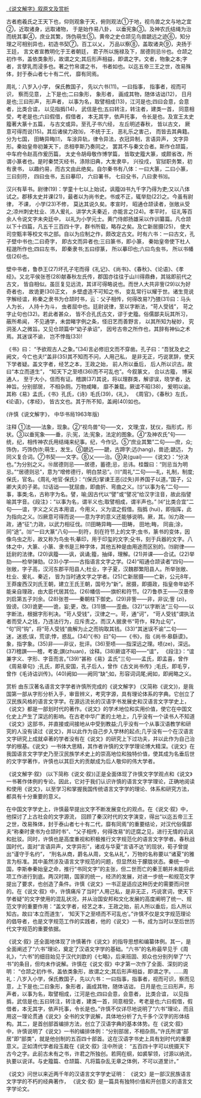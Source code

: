 [《说文解字》叙原文及赏析](https://www.vrrw.net/wx/14291.html)

古者庖羲氏之王天下也，仰则观象于天，俯则观法①于地，视鸟兽之文与地之宜②，近取诸身，远取诸物， 于是始作易八卦， 以垂宪象③。及神农氏结绳为治而统其事④，庶业其繁，饰伪萌生⑤。黄帝之史仓颉见鸟兽蹏远之迹⑥，知分理之可相别异也，初造书契⑦。百工以乂， 万品以察⑧，盖取诸夬⑨，夬扬于王廷， 言文者宣教明化于王者朝廷， 君子所以施禄及下，居德则忌⑩也。仓颉之初作书，盖依类象形，故谓之文;其后形声相益，即谓之字。文者，物象之本;字者，言孽乳而浸多也。著之竹帛谓之书， 书者如也。以迄五帝三王之世，改易殊体，封于泰山者七十有二代， 靡有同焉。

周礼：八岁入小学， 保氏教国子， 先以六书(11)。一曰指事， 指事者，视而可识， 察而见意， 上下是也;二曰象形， 象形者， 画成其物，随体诘诎(12)， 日月是也;三曰形声， 形声者， 以事为名，取譬相成(13)，江河是也;四曰会意，会意者，比类合谊， 以见指撝(14)， 武信是也;五曰转注，转注者，建类一首， 同意相受，考老是也;六曰假借，假借者， 本无其字，依声托事， 令长是也。及宣王太史籀著大篆十五篇， 与古文或异。至孔子书六经， 左丘明述春秋， 皆以古文， 厥意可得而说(15)。其后诸侯力政⒃， 不统于王， 恶礼乐之害己， 而皆去其典籍。分为七国， 田畴异畮⒄， 车涂异轨，律令异法，衣冠异制，言语异声， 文字异形。秦始皇帝初兼天下，丞相李斯乃奏同之， 罢其不与秦文合者。斯作仓颉篇， 中车府令赵高作爰历篇， 太史令胡毋敬作博学篇， 皆取史籀大篆，或颇省改，所谓小篆者也。是时秦焚灭经书，涤除旧典，大发隶卒， 兴役戍， 官狱职务繁，初有隶书， 以趣约易，而古文由此绝矣。自尔秦书有八体：一曰大篆，二曰小篆，三曰刻符， 四曰虫书，五曰摹印， 六曰署书， 七曰殳书，八曰隶书⒅。

汉兴有草书。尉律(19)：学童十七以上始试，讽籀⒇书九千字乃得为吏;又以八体试之。郡移太史并课(21)，最者以为尚书史。书或不正，辄举劾(22)之。今虽有尉律， 不课， 小学(23)不修， 莫达其说久矣。孝宣时， 昭通仓颉读者，张敞从受之;凉州刺史杜业、沛人爰礼、讲学大夫秦近，亦能言之(24)。孝平时， 征礼等百余人令说文字未央廷中， 以礼为小学元士。黄门侍郎扬雄采以作训纂篇。凡仓颉以下十四篇，凡五千三百四十字，群书所载，略存之矣。及亡新居摄(25)， 使大司空甄丰等校文书之部。自以为应制之作，颇改定古文。时有六书：一曰古文，孔子壁中书也;二曰奇字， 即古文而异者也;三曰篆书，即小篆， 秦始皇帝使下杜人程邈所作也;四曰左书， 即秦隶书;五曰缪篆， 所以摹印也;六曰鸟虫书， 所以书幡信(26)也。

壁中书者，鲁恭王(27)坏孔子宅而得《礼记》、《尚书》、《春秋》、《论语》、《孝经》。又北平侯张苍(28)献春秋左氏传，郡国亦往往于山川得鼎彝，其铭即前代之古文， 皆自相似。虽叵复见远流，其详可得略说也。而世人大共非訾(29)以为好奇者也， 故诡更(30)正文， 乡壁虚造不可知之书， 变乱常行以耀于世。诸生竞说字解经谊，称秦之隶书为仓颉时书，云：父子相传，何得改易?乃猥(31)曰：马头人为长， 人持十为斗， 虫者屈中也。廷尉说律，至以字断法，“苛人受钱”， 苛之字止句也(32)。若此者甚众， 皆不合孔氏古文，谬于史籀。俗儒鄙夫玩其所习，蔽所希闻， 不见通学，未尝睹字例之条，怪旧艺而善野言， 以其所知为秘妙， 究洞圣人之微旨。又见仓颉篇中“幼子承诏”， 因号古帝之所作也，其辞有神仙之术焉。其迷误不谕， 岂不悖哉(33)!

《书》曰： “予欲观古人之象。”(34)言必修旧文而不穿凿。孔子曰：“吾犹及史之阙文，今亡也夫!”盖非(35)其不知而不问，人用己私， 是非无正，巧说衺辞，使天下学者疑。盖文字者，经艺之本，王政之始， 前人所以垂后， 后人所以识古。故曰“本立而道生”， “知天下之至啧(36)而不可乱也”。今叙篆文， 合以古籀， 博采通人， 至于大小，信而有证。稽譔(37)其说，将以理群类，解谬误，晓学者，达神旨。分别部居， 不相杂厕。万物咸睹， 靡不兼载。厥谊不昭(38)， 爰明以谕。其称《易》孟氏，《书》孔氏，《诗》毛氏(39)，《礼》， 《周官》，《春秋》左氏，《论语》，《孝经》， 皆古文也。其于所不知，盖阙(40)如也。

(许慎《说文解字》， 中华书局1963年版)



注释 ①法——法象，现象。②“视鸟兽”句——文， 文理;宜，犹仪，指形式，形状。③以垂宪象——垂，示;宪，法;宪象，法定的图象。④“及神农氏”句——统，纪，相传神农氏用结绳来纪事。纪，今作记。⑤“庶业其繁”二句——庶，众;饰伪，巧饰伪诈;萌生，发生。⑥蹏迒——蹏，古蹄字;迒(hang)，兽迹;蹏迒， 为同义复合词。⑦书契——文字。⑧乂——治。⑨夬(guai)——《说文》：“分决也。”为分别之义。⑩居德则忌——居德，蓄德;忌，忌讳。桂馥曰：“则忌当为明忌。”“居德则忌”，意为“增修德行，明白禁忌”。⑾“周礼”二句——礼，礼制，制度;保氏，官名。《周礼·地官·保氏》：“(保氏)掌谏王恶(过失)并养国子以道。”国子，公卿大夫的子弟。⑿诘诎——犹屈曲，即曲折、弯曲之义。⒀“以事为名”二句——事，事类;名，古称字为名。譬，喻;因古代以“譬”或“譬况”给汉字注音，故此指譬喻其字音。《段注》：“以事为名，谓半义也;取譬相成，谓半声也。” ⒁“比类合宜”二句——谊，字义之义古本用谊，今用义，义为谊之假借。指撝 (hui)，即指挥，此为指向之义。⒂厥意可得而说——意为字的意义还能够说明。厥，其。⒃力政——政，通“征”;力政，以武力相征伐。⒄田畴异畮——田畴， 田地;畮， 同亩;涂， 同“途”。⒅“一曰大篆”八句——刻符，刻在符节上的文字;虫书，篆书的变体，因像鸟虫之形，故又称为鸟虫书;摹印，用于印玺的文字;殳书，刻于兵器的文字。八体之中，大篆、小篆、隶书是三种字体，其他五种是由用途而区别的。⒆尉律——廷尉的法律。(20)讽籀——讽，讽诵;籀，抽绎，理解。(21)并课——合试。(22)举劾——检举弹劾。(23)小学——古指语言文字之学。(24)“昭通仓颉读者”四句——张敞，字子高，汉河东郡平阳县人;杜业，字子夏，汉魏郡繁阳县人。所举张敞、杜业、爰礼、秦近， 皆为当时通文字之学者。(25)亡新居摄——亡新，公元8年，王莽废西汉刘氏王朝，建立王氏王朝，国号为“新”。居摄，即摄政，指皇帝年幼不能亲自理政，由大臣代居其位。(26)幡信——旗帜和符节。(27)鲁恭王——汉景帝刘启第五子刘余。(28)张苍——秦朝柱下御史。(29)非訾——非，非议;訾 (zi)，毁谤。(30)诡更——诡，妄;更，改。(31)猥——歪曲。(32)“以字断法”三句——以字断法，根据字形判决。“苛人受钱”，汉律之一。苛，通“诃”， “苛人受钱”谓执法者而受人之钱，乃违法行为，应斥责之。而汉人据隶书“苛作，释为止句”， “句”同“钩”，将“苛人受钱”曲解为止之而钩取其钱。(33)“其迷误不谕”二句——迷，迷惑;误，荒谬;悖，惑乱。(34)“《书》曰”句——《书》，指《尚书·皋繇谟》。象，指字象。(35)非——非议，批评。(36)至啧——指深远之理。啧(ze)，深远。(37)稽譔——稽，考查;譔(zhuan)，诠释。(38)厥谊不昭——“谊”， 《段注》：“谊兼字义、字形、字音而言。”(39)“甚称《易》孟氏”三句——孟氏，即孟喜，曾作《周易章句》;孔氏，即孔安国，孔子后人，曾作《古文尚书传》;毛氏，即毛亨，曾作《毛诗诂训传》。(40)阙如——阙同“缺”;如，形容词词尾;阙如，即阙略之义。

赏析 由东汉著名语言文字学者许慎所完成的《说文解字》 (又简称《说文》)，是我国第一部从字形分析入手，审音辨义，考究字源，具有理论体系的字典。它创立了汉民族风格的语言文字学。在源远流长的汉语字书发展史和汉语言文字学史上， 《说文》都是一部划时代的著作。《说文》的学术地位和实用价值，使它在中国文化史上产生了深远的影响。在古老中华广袤的土地上，几乎没有一个读书人不知道《说文》这部书，并直接或间接地从中受到教益;几乎没有一个从事汉语教学和研究的人没有读过《说文》，并以此作为自己步入学林的起点;几乎没有一个在汉语言文字研究上成就卓著的学者没有在《说文》的研究上下过功夫，并以此作为自己治学的根基。《说文》一书体大思精，其作者许慎的文字学理论博大精深。《说文》在我国语言文字学史乃至汉民族学术史上的崇高地位和独特价值，使其成为名垂后世的文字学著作，许慎也以其巨大的贡献成为后人敬仰的伟大学者。

《说文解字·叙》 (以下简称《说文·叙》)正是全面体现了许慎文字学观点和《说文》一书著作体例的专论。因此，它对于我们认识许慎的语言文字学理论，正确地阅读和使用《说文》，以至学习和掌握我国传统语言文字学的理论、体系和研究方法，都具有十分重要的意义。

在中国文字学史上，许慎最早提出文字不断发展变化的观点。在《说文·叙》中，他探讨了上古社会的文字源流， 回顾了秦汉时代的文字演变，得出“以迄五帝三王之世，改易殊体，封于泰山者七十有二代，靡有同焉”的重要结论，对汉代俗儒鄙夫“称秦时隶书为仓颉时书”、“父子相传，何得改易”的迂腐之见，进行无情的讥讽和批驳。同时，许慎也是高度重视和积极推行文字规范化的语言文字学者。春秋战国时代，面对“言语异声，文字异形”，诸戎与华夏“言语不达”的现状，荀子曾提出“谨守于名约”， “刑名从商，爵名从周，文名从礼”，万物的名称要以“诸夏”的雅言为标准。其中虽然涉及语言文字规范的问题，但显然处于朦胧状态。秦统一中国，李斯奉秦始皇之命，推行“书同文字”的主张，但二世而亡的秦王朝并未能将此项工作进行到底。两汉时期，国家的统一，经济的发展，对进一步统一和规范文字提出了要求，也创造了条件。许慎《说文》一书正是适应这种历史的需要而问世的。在《说文·叙》中，许慎痛斥了当时“人用己私，是非无正，巧说衺词，使天下学者疑”的文字使用的混乱状况，并从治国安邦和文化发展的高度阐明了统一、规范文字的重要作用：“盖文字者，经艺之本，王政之始，前人所以垂后，后人所以知古。故曰‘本立而道生’， ‘知天下之至啧而不可乱也’。”许慎不仅是文字规范理论的倡导者，也是文字规范工作的实践者，他的《说文》一书，成为当时以至后世历代文字规范的重要依据。

《说文·叙》还全面地体现了许慎著作《说文》的指导思想和编纂体例。其一，是全面阐述了“六书”理论，奠定了汉语文字学的基础。“六书”的名称最早见于《周礼》，“六书”的细目始见于汉代刘歆的《七略》，后来班固、郑众也分别列举了“六书”的条目，但均未作说解。许慎在《说文·叙》中才第一次作了全面、深刻的说明： “仓颉之初作书，盖依类象形，故谓之文;其后形声相益，即谓之字。……周礼：八岁入小学，保氏教国子，先以六书：一曰指事，指事者，视而可识，察而见意，上下是也;二曰象形，象形者，画成其物，随体诘诎， 日月是也;三曰形声，形声者，以事为名，取譬相成，江河是也;四曰会意，会意者， 比类合谊， 以见指撝，武信是也;五曰转注，转注者，建类一首，同意相受，考老是也;六曰假借，假借者，本无其字，依声托事，令长是也。”许慎不仅详尽地说明了“六书”理论，而且用这一理论贯通《说文》全书的文字说解，具体地分析了九千多个汉字的形体结构。其二，是首创部首编排方法，创立了汉语字典的基本体势。在《说文·叙》中，许慎说明了《说文》一书的编排体例：“分别部居，不相杂厕。”许氏所谓“部居”即“部类”，就是他创制的五百四十部首。这在汉语字书史上具有划时代的重要意义。正如清代学者段玉裁在《说文·叙》注中所说： “五百四十字可以统摄天下古今之字。此前古未有之书，许君之所独创。若网在纲，如裘挈领，讨源以纳流，执要以说详。与史籀篇、仓颉篇、凡将篇杂乱无章之体例，不可以道里计。”

《说文》问世以来近两千年的汉语言文字学史证明： 《说文》是一部汉民族语言文字学的不朽的经典著作， 《说文·叙》是一篇具有独特价值和开创意义的语言文字学论文。

